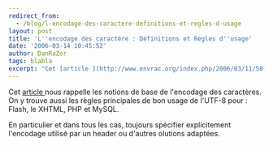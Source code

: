 ```yaml
---
redirect_from:
  - /blog/l-encodage-des-caractere-definitions-et-regles-d-usage
layout: post
title: 'L''encodage des caractère : Définitions et Régles d''usage'
date: '2006-03-14 10:45:52'
author: DanRaZor
tags: blabla
excerpt: "Cet [article ](http://www.envrac.org/index.php/2006/03/11/58-un-tutoriel-sur-le-character-encoding) nous rappelle les notions de base de l'encodage des caractères.   On y trouve aussi les règles principales de bon usage de l'UTF-8 pour : Flash, le XHTML, PHP et MySQL.  \n  \nEn particulier et dans tous les cas, toujours spécifier explicitement      …"
---
```


Cet [article ](http://www.envrac.org/index.php/2006/03/11/58-un-tutoriel-sur-le-character-encoding) nous rappelle les notions de base de l'encodage des caractères.   On y trouve aussi les règles principales de bon usage de l'UTF-8 pour : Flash, le XHTML, PHP et MySQL.

En particulier et dans tous les cas, toujours spécifier explicitement l'encodage utilisé par un header ou d'autres olutions adaptées.
